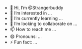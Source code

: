 - 👋 Hi, I’m @Strangerbuddy
- 👀 I’m interested in ...
- 🌱 I’m currently learning ...
- 💞️ I’m looking to collaborate on ...
- 📫 How to reach me ...
- 😄 Pronouns: ...
- ⚡ Fun fact: ...

<!---
Strangerbuddy/Strangerbuddy is a ✨ special ✨ repository because its `README.md` (this file) appears on your GitHub profile.
You can click the Preview link to take a look at your changes.
--->
